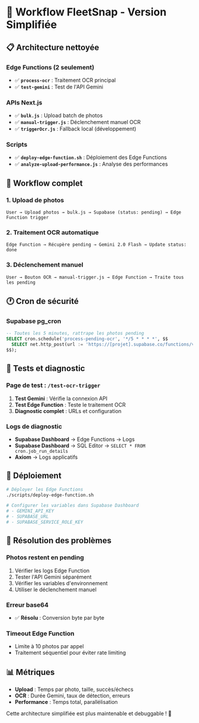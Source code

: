 # 🎯 Workflow FleetSnap - Version Simplifiée

## 📋 **Architecture nettoyée**

### **Edge Functions (2 seulement)**
- ✅ **`process-ocr`** : Traitement OCR principal
- ✅ **`test-gemini`** : Test de l'API Gemini

### **APIs Next.js**
- ✅ **`bulk.js`** : Upload batch de photos
- ✅ **`manual-trigger.js`** : Déclenchement manuel OCR
- ✅ **`triggerOcr.js`** : Fallback local (développement)

### **Scripts**
- ✅ **`deploy-edge-function.sh`** : Déploiement des Edge Functions
- ✅ **`analyze-upload-performance.js`** : Analyse des performances

## 🔄 **Workflow complet**

### **1. Upload de photos**
```
User → Upload photos → bulk.js → Supabase (status: pending) → Edge Function trigger
```

### **2. Traitement OCR automatique**
```
Edge Function → Récupère pending → Gemini 2.0 Flash → Update status: done
```

### **3. Déclenchement manuel**
```
User → Bouton OCR → manual-trigger.js → Edge Function → Traite tous les pending
```

## 🕐 **Cron de sécurité**

### **Supabase pg_cron**
```sql
-- Toutes les 5 minutes, rattrape les photos pending
SELECT cron.schedule('process-pending-ocr', '*/5 * * * *', $$
  SELECT net.http_post(url := 'https://[projet].supabase.co/functions/v1/cron-ocr', ...)
$$);
```

## 🧪 **Tests et diagnostic**

### **Page de test** : `/test-ocr-trigger`
1. **Test Gemini** : Vérifie la connexion API
2. **Test Edge Function** : Teste le traitement OCR
3. **Diagnostic complet** : URLs et configuration

### **Logs de diagnostic**
- **Supabase Dashboard** → Edge Functions → Logs
- **Supabase Dashboard** → SQL Editor → `SELECT * FROM cron.job_run_details`
- **Axiom** → Logs applicatifs

## 🚀 **Déploiement**

```bash
# Déployer les Edge Functions
./scripts/deploy-edge-function.sh

# Configurer les variables dans Supabase Dashboard
# - GEMINI_API_KEY
# - SUPABASE_URL
# - SUPABASE_SERVICE_ROLE_KEY
```

## 🔧 **Résolution des problèmes**

### **Photos restent en pending**
1. Vérifier les logs Edge Function
2. Tester l'API Gemini séparément
3. Vérifier les variables d'environnement
4. Utiliser le déclenchement manuel

### **Erreur base64**
- ✅ **Résolu** : Conversion byte par byte

### **Timeout Edge Function**
- Limite à 10 photos par appel
- Traitement séquentiel pour éviter rate limiting

## 📊 **Métriques**

- **Upload** : Temps par photo, taille, succès/échecs
- **OCR** : Durée Gemini, taux de détection, erreurs
- **Performance** : Temps total, parallélisation

Cette architecture simplifiée est plus maintenable et debuggable ! 🎉